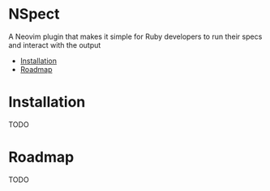 # NSpect

A Neovim plugin that makes it simple for Ruby developers to run their specs and interact with the output

- [Installation](#installation)
- [Roadmap](#roadmap)

<a name="installation"></a>
# Installation

TODO

<a name="roadmap"></a>
# Roadmap

TODO
